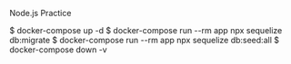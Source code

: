 Node.js Practice

$ docker-compose up -d
$ docker-compose run --rm app npx sequelize db:migrate
$ docker-compose run --rm app npx sequelize db:seed:all
$ docker-compose down -v
